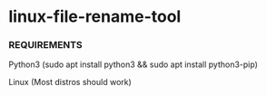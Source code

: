 # linux-file-rename-tool

### REQUIREMENTS

Python3 (sudo apt install python3 && sudo apt install python3-pip)


Linux (Most distros should work)
